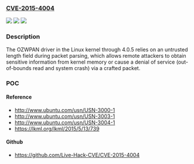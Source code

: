 ### [CVE-2015-4004](https://cve.mitre.org/cgi-bin/cvename.cgi?name=CVE-2015-4004)
![](https://img.shields.io/static/v1?label=Product&message=n%2Fa&color=blue)
![](https://img.shields.io/static/v1?label=Version&message=n%2Fa&color=blue)
![](https://img.shields.io/static/v1?label=Vulnerability&message=n%2Fa&color=brighgreen)

### Description

The OZWPAN driver in the Linux kernel through 4.0.5 relies on an untrusted length field during packet parsing, which allows remote attackers to obtain sensitive information from kernel memory or cause a denial of service (out-of-bounds read and system crash) via a crafted packet.

### POC

#### Reference
- http://www.ubuntu.com/usn/USN-3000-1
- http://www.ubuntu.com/usn/USN-3003-1
- http://www.ubuntu.com/usn/USN-3004-1
- https://lkml.org/lkml/2015/5/13/739

#### Github
- https://github.com/Live-Hack-CVE/CVE-2015-4004

